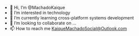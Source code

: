 - 👋 Hi, I’m @MachadoKaique
- 👀 I’m interested in technology
- 🌱 I’m currently learning cross-platform systems development
- 💞️ I’m looking to collaborate on ...
- 📫 How to reach me KaiqueMachadoSocial@Outlook.com

<!---
MachadoKaique/MachadoKaique is a ✨ special ✨ repository because its `README.md` (this file) appears on your GitHub profile.
You can click the Preview link to take a look at your changes.
--->
